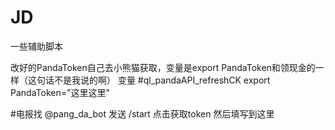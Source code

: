 # JD
一些辅助脚本

改好的PandaToken自己去小熊猫获取，变量是export PandaToken和领现金的一样（这句话不是我说的啊）
变量
#ql_pandaAPI_refreshCK
export PandaToken="这里这里"

#电报找 @pang_da_bot  发送 /start  点击获取token 然后填写到这里
